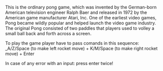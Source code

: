 This is the ordinary pong game, which was invented by the German-born American television engineer Ralph Baer and released in 1972 by the American game manufacturer Atari, Inc. One of the earliest video games, Pong became wildly popular and helped launch the video game industry. The original Pong consisted of two paddles that players used to volley a small ball back and forth across a screen.

To play the game player have to pass comands in this sequence:
_A/Z/Space (to make left rocket move) + K/M/Space (to make right rocket move) + Enter

In case of any error with an input: press enter twice!